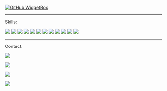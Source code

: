 [![GitHub WidgetBox](https://github-widgetbox.vercel.app/api/profile?username=tech35&data=followers,repositories,stars,commits)](https://github.com/Jurredr/github-widgetbox)

----------

Skills:

<img src="https://img.shields.io/badge/Dart-0175C2?style=for-the-badge&logo=dart&logoColor=white">  
<img src="https://img.shields.io/badge/Python-3776AB?style=for-the-badge&logo=python&logoColor=white"> 
<img src="https://img.shields.io/badge/HTML5-E34F26?style=for-the-badge&logo=html5&logoColor=white">
<img src="https://img.shields.io/badge/Markdown-000000?style=for-the-badge&logo=markdown&logoColor=white">
<img src="https://img.shields.io/badge/Flask-000000?style=for-the-badge&logo=flask&logoColor=white">
<img src="https://img.shields.io/badge/Django-092E20?style=for-the-badge&logo=django&logoColor=white"> 
<img src="https://img.shields.io/badge/JavaScript-323330?style=for-the-badge&logo=javascript&logoColor=F7DF1E">
<img src= "https://img.shields.io/badge/Jupyter-F37626.svg?&style=for-the-badge&logo=Jupyter&logoColor=white">
<img src= "https://img.shields.io/badge/Rust-000000?style=for-the-badge&logo=rust&logoColor=white"> 
<img src= "https://img.shields.io/badge/Solidity-e6e6e6?style=for-the-badge&logo=solidity&logoColor=black">
<img src= "https://img.shields.io/badge/polkadot-E6007A?style=for-the-badge&logo=polkadot&logoColor=000">
<img src= "https://img.shields.io/badge/Ethereum-3C3C3D?style=for-the-badge&logo=Ethereum&logoColor=white">

----------

Contact:

<a href = "mailto:asgharbilawal6@gmail.com"><img src="https://img.shields.io/badge/Gmail-D14836?style=for-the-badge&logo=gmail&logoColor=white"></a>

<a href = "mailto:35tech@protonmail.com"><img src ="https://img.shields.io/badge/ProtonMail-8B89CC?style=for-the-badge&logo=protonmail&logoColor=white"></a>

<a href = "https://reddit.com/user/tech35/"><img src="https://img.shields.io/badge/Reddit-FF4500?style=for-the-badge&logo=reddit&logoColor=white"></a>  

<a href = "https://app.gitter.im/#/room/#tech35_community:gitter.im"><img src="https://img.shields.io/badge/CHAT%20ON-GITTER-red?style=for-the-badge&logo=gitter"></a>
